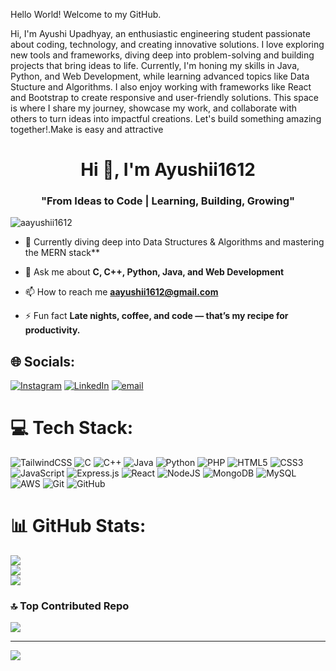 Hello World! Welcome to my GitHub.

Hi, I'm Ayushi Upadhyay, an enthusiastic engineering student passionate about coding, technology, and creating innovative solutions. I love exploring new tools and frameworks, diving deep into problem-solving and building projects that bring ideas to life. Currently, I'm honing my skills in Java, Python, and Web Development, while learning advanced topics like Data Stucture and Algorithms. I also enjoy working with frameworks like React and Bootstrap to create responsive and user-friendly solutions. This space is where I share my journey, showcase my work, and collaborate with others to turn ideas into impactful creations. Let's build something amazing together!.Make is easy and attractive



<h1 align="center">Hi 👋, I'm Ayushii1612</h1>
<h3 align="center">"From Ideas to Code | Learning, Building, Growing"</h3>

<p align="left"> <img src="https://komarev.com/ghpvc/?username=aayushii1612&label=Profile%20views&color=0e75b6&style=flat" alt="aayushii1612" /> </p>

- 🌱 Currently diving deep into Data Structures & Algorithms and mastering the MERN stack**

- 💬 Ask me about **C, C++, Python, Java, and Web Development**

- 📫 How to reach me **aayushii1612@gmail.com**

- ⚡ Fun fact **Late nights, coffee, and code — that’s my recipe for productivity.**


## 🌐 Socials:
[![Instagram](https://img.shields.io/badge/Instagram-%23E4405F.svg?logo=Instagram&logoColor=white)](https://instagram.com/aayushiiii1618) [![LinkedIn](https://img.shields.io/badge/LinkedIn-%230077B5.svg?logo=linkedin&logoColor=white)](https://linkedin.com/in/Aayushi1612) [![email](https://img.shields.io/badge/Email-D14836?logo=gmail&logoColor=white)](mailto:aayushii1612@gmail.com) 

# 💻 Tech Stack:
![TailwindCSS](https://img.shields.io/badge/tailwindcss-%2338B2AC.svg?style=plastic&logo=tailwind-css&logoColor=white) ![C](https://img.shields.io/badge/c-%2300599C.svg?style=plastic&logo=c&logoColor=white) ![C++](https://img.shields.io/badge/c++-%2300599C.svg?style=plastic&logo=c%2B%2B&logoColor=white) ![Java](https://img.shields.io/badge/java-%23ED8B00.svg?style=plastic&logo=openjdk&logoColor=white) ![Python](https://img.shields.io/badge/python-3670A0?style=plastic&logo=python&logoColor=ffdd54) ![PHP](https://img.shields.io/badge/php-%23777BB4.svg?style=plastic&logo=php&logoColor=white) ![HTML5](https://img.shields.io/badge/html5-%23E34F26.svg?style=plastic&logo=html5&logoColor=white) ![CSS3](https://img.shields.io/badge/css3-%231572B6.svg?style=plastic&logo=css3&logoColor=white) ![JavaScript](https://img.shields.io/badge/javascript-%23323330.svg?style=plastic&logo=javascript&logoColor=%23F7DF1E) ![Express.js](https://img.shields.io/badge/express.js-%23404d59.svg?style=plastic&logo=express&logoColor=%2361DAFB) ![React](https://img.shields.io/badge/react-%2320232a.svg?style=plastic&logo=react&logoColor=%2361DAFB) ![NodeJS](https://img.shields.io/badge/node.js-6DA55F?style=plastic&logo=node.js&logoColor=white) ![MongoDB](https://img.shields.io/badge/MongoDB-%234ea94b.svg?style=plastic&logo=mongodb&logoColor=white) ![MySQL](https://img.shields.io/badge/mysql-4479A1.svg?style=plastic&logo=mysql&logoColor=white) ![AWS](https://img.shields.io/badge/AWS-%23FF9900.svg?style=plastic&logo=amazon-aws&logoColor=white) ![Git](https://img.shields.io/badge/git-%23F05033.svg?style=plastic&logo=git&logoColor=white) ![GitHub](https://img.shields.io/badge/github-%23121011.svg?style=plastic&logo=github&logoColor=white)
# 📊 GitHub Stats:
![](https://github-readme-stats.vercel.app/api?username=Ayushii1612&theme=radical&hide_border=false&include_all_commits=false&count_private=false)<br/>
![](https://nirzak-streak-stats.vercel.app/?user=Ayushii1612&theme=radical&hide_border=false)<br/>
![](https://github-readme-stats.vercel.app/api/top-langs/?username=Ayushii1612&theme=radical&hide_border=false&include_all_commits=false&count_private=false&layout=compact)

### 🔝 Top Contributed Repo
![](https://github-contributor-stats.vercel.app/api?username=Ayushii1612&limit=5&theme=dark&combine_all_yearly_contributions=true)

---
[![](https://visitcount.itsvg.in/api?id=Ayushii1612&icon=0&color=0)](https://visitcount.itsvg.in)

<!-- Proudly created with GPRM ( https://gprm.itsvg.in ) -->
